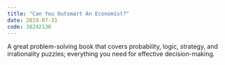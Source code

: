 ```yaml
---
title: "Can You Outsmart An Economist?"
date: 2019-07-31
code: 38242130
---
```

A great problem-solving book that covers probability, logic, strategy, and irrationality puzzles; everything you need for effective decision-making.